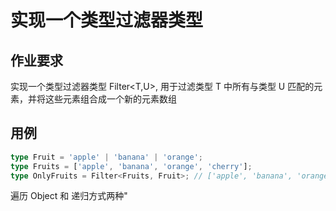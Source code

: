 # 实现一个类型过滤器类型

## 作业要求
实现一个类型过滤器类型 Filter<T,U>, 用于过滤类型 T 中所有与类型 U 匹配的元素，并将这些元素组合成一个新的元素数组

## 用例
```Typescript
type Fruit = 'apple' | 'banana' | 'orange';
type Fruits = ['apple', 'banana', 'orange', 'cherry'];
type OnlyFruits = Filter<Fruits, Fruit>; // ['apple', 'banana', 'orange']
```
遍历 Object 和 递归方式两种"
